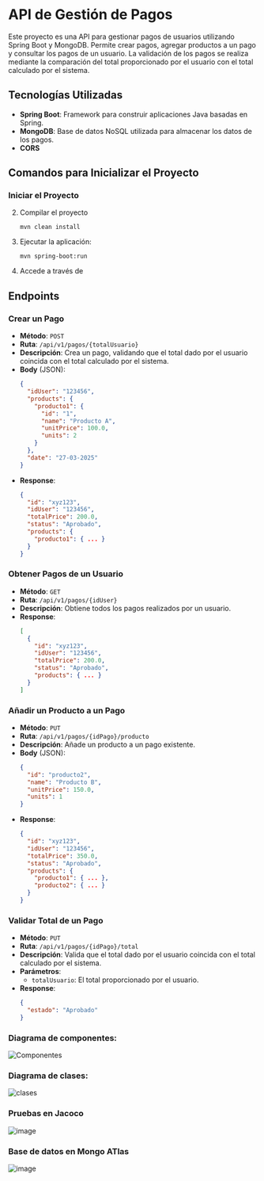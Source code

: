 
# API de Gestión de Pagos

Este proyecto es una API para gestionar pagos de usuarios utilizando Spring Boot y MongoDB. Permite crear pagos, agregar productos a un pago y consultar los pagos de un usuario. La validación de los pagos se realiza mediante la comparación del total proporcionado por el usuario con el total calculado por el sistema.

## Tecnologías Utilizadas

- **Spring Boot**: Framework para construir aplicaciones Java basadas en Spring.
- **MongoDB**: Base de datos NoSQL utilizada para almacenar los datos de los pagos.
- **CORS**
## Comandos para Inicializar el Proyecto

### Iniciar el Proyecto

2. Compilar el proyecto
   ```
   mvn clean install
   ```

3. Ejecutar la aplicación:
   ```
   mvn spring-boot:run
   ```

4. Accede a través de 

## Endpoints
### Crear un Pago

- **Método**: `POST`
- **Ruta**: `/api/v1/pagos/{totalUsuario}`
- **Descripción**: Crea un pago, validando que el total dado por el usuario coincida con el total calculado por el sistema.
- **Body** (JSON):
  ```json
  {
    "idUser": "123456",
    "products": {
      "producto1": {
        "id": "1",
        "name": "Producto A",
        "unitPrice": 100.0,
        "units": 2
      }
    },
    "date": "27-03-2025"
  }
  ```
- **Response**:
  ```json
  {
    "id": "xyz123",
    "idUser": "123456",
    "totalPrice": 200.0,
    "status": "Aprobado",
    "products": {
      "producto1": { ... }
    }
  }
  ```

### Obtener Pagos de un Usuario

- **Método**: `GET`
- **Ruta**: `/api/v1/pagos/{idUser}`
- **Descripción**: Obtiene todos los pagos realizados por un usuario.
- **Response**:
  ```json
  [
    {
      "id": "xyz123",
      "idUser": "123456",
      "totalPrice": 200.0,
      "status": "Aprobado",
      "products": { ... }
    }
  ]
  ```

### Añadir un Producto a un Pago

- **Método**: `PUT`
- **Ruta**: `/api/v1/pagos/{idPago}/producto`
- **Descripción**: Añade un producto a un pago existente.
- **Body** (JSON):
  ```json
  {
    "id": "producto2",
    "name": "Producto B",
    "unitPrice": 150.0,
    "units": 1
  }
  ```
- **Response**:
  ```json
  {
    "id": "xyz123",
    "idUser": "123456",
    "totalPrice": 350.0,
    "status": "Aprobado",
    "products": {
      "producto1": { ... },
      "producto2": { ... }
    }
  }
  ```

### Validar Total de un Pago

- **Método**: `PUT`
- **Ruta**: `/api/v1/pagos/{idPago}/total`
- **Descripción**: Valida que el total dado por el usuario coincida con el total calculado por el sistema.
- **Parámetros**:
  - `totalUsuario`: El total proporcionado por el usuario.
- **Response**:
  ```json
  {
    "estado": "Aprobado"
  }
  ```
### Diagrama de componentes:
![Componentes](https://github.com/user-attachments/assets/03bed2a2-2496-4575-9c70-c3ea28aeb6e1)

### Diagrama de clases:
![clases](https://github.com/user-attachments/assets/9f283927-d082-4805-9381-cc14ab4f5535)


### Pruebas en Jacoco

![image](https://github.com/user-attachments/assets/e7d59637-5e96-4fe6-a454-cf1d564e43e5)

### Base de datos en Mongo ATlas
![image](https://github.com/user-attachments/assets/c946bd4c-0d6d-4ccc-ae8f-3b199b58f557)


